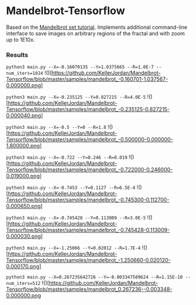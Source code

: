 # Mandelbrot-Tensorflow

Based on the [Mandelbrot set tutorial](https://www.tensorflow.org/tutorials/mandelbrot). Implements additional command-line interface to save images on arbitrary regions of the fractal and with zoom up to 1E10x.

### Results

`python3 main.py --X=-0.16070135 --Y=1.0375665 --R=1.0E-7 --num_iters=1024`
!()[https://github.com/KellerJordan/Mandelbrot-Tensorflow/blob/master/samples/mandelbrot_-0.160701-1.037567-0.000000.png]

`python3 main.py --X=-0.235125 --Y=0.827215 --R=4.0E-5`
!()[https://github.com/KellerJordan/Mandelbrot-Tensorflow/blob/master/samples/mandelbrot_-0.235125-0.827215-0.000040.png]

`python3 main.py --X=-0.5 --Y=0 --R=1.8`
!()[https://github.com/KellerJordan/Mandelbrot-Tensorflow/blob/master/samples/mandelbrot_-0.500000-0.000000-1.800000.png]

`python3 main.py --X=-0.722 --Y=0.246 --R=0.019`
!()[https://github.com/KellerJordan/Mandelbrot-Tensorflow/blob/master/samples/mandelbrot_-0.722000-0.246000-0.019000.png]

`python3 main.py --X=-0.7453 --Y=0.1127 --R=6.5E-4`
!()[https://github.com/KellerJordan/Mandelbrot-Tensorflow/blob/master/samples/mandelbrot_-0.745300-0.112700-0.000650.png]

`python3 main.py --X=-0.745428 --Y=0.113009 --R=3.0E-5`
!()[https://github.com/KellerJordan/Mandelbrot-Tensorflow/blob/master/samples/mandelbrot_-0.745428-0.113009-0.000030.png]

`python3 main.py --X=-1.25066 --Y=0.02012 --R=1.7E-4`
!()[https://github.com/KellerJordan/Mandelbrot-Tensorflow/blob/master/samples/mandelbrot_-1.250660-0.020120-0.000170.png]

`python3 main.py --X=0.267235642726 --Y=-0.003347589624 --R=1.15E-10 --num_iters=512`
!()[https://github.com/KellerJordan/Mandelbrot-Tensorflow/blob/master/samples/mandelbrot_0.267236--0.003348-0.000000.png
